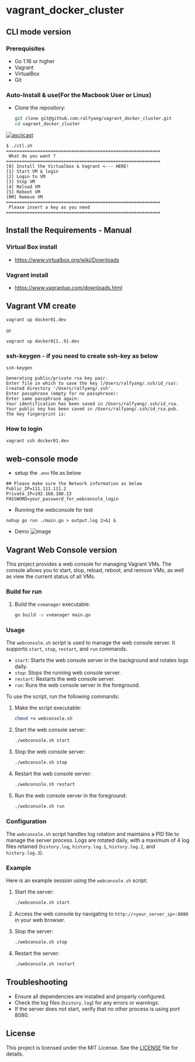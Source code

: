# vagrant_docker_cluster

## CLI mode version

### Prerequisites
- Go 1.16 or higher
- Vagrant
- VirtualBox
- Git

### Auto-Install & use(For the Macbook User or Linux)
* Clone the repository:

    ```sh
    git clone git@github.com:ralfyang/vagrant_docker_cluster.git
    cd vagrant_docker_cluster
    ```

[![asciicast](https://asciinema.org/a/78LKZjwwx0dMM595q0GqhDrvw.png)](https://asciinema.org/a/78LKZjwwx0dMM595q0GqhDrvw)

```
$ ./ctl.sh
===========================================================
 What do you want ?
===========================================================
[0] Install the Virtualbox & Vagrant <--- HERE!
[1] Start VM & login
[2] Login to VM
[3] Stop VM
[4] Reload VM
[5] Reboot VM
[RM] Remove VM
===========================================================
 Please insert a key as you need
===========================================================

```

## Install the Requirements - Manual
### Virtual Box install
* https://www.virtualbox.org/wiki/Downloads

### Vagrant install
* https://www.vagrantup.com/downloads.html


## Vagrant VM create
```
vagrant up docker01.dev
```
or

```
vagrant up docker0{1..9}.dev
```


### ssh-keygen - if you need to create ssh-key as below
```
ssh-keygen

Generating public/private rsa key pair.
Enter file in which to save the key (/Users/ralfyang/.ssh/id_rsa):
Created directory '/Users/ralfyang/.ssh'.
Enter passphrase (empty for no passphrase):
Enter same passphrase again:
Your identification has been saved in /Users/ralfyang/.ssh/id_rsa.
Your public key has been saved in /Users/ralfyang/.ssh/id_rsa.pub.
The key fingerprint is:
```

### How to login
```
vagrant ssh docker01.dev
```

## web-console mode
* setup the `.env` file as below
```
## Please make sure the Network information as below
Public_IP=111.111.111.2
Private_IP=192.168.100.13
PASSWORD=your_password_for_webconsole_login
```

* Running the webconsole for test
```
nohup go run ./main.go > output.log 2>&1 &
```

* Demo
![image](https://github.com/ralfyang/vagrant_docker_cluster/assets/4043594/eb3390cd-2551-4663-ad20-059d170e8786)



## Vagrant Web Console version

This project provides a web console for managing Vagrant VMs. The console allows you to start, stop, reload, reboot, and remove VMs, as well as view the current status of all VMs.


### Build for run
1. Build the `vvmanager` executable:

    ```sh
    go build -o vvmanager main.go
    ```

### Usage

The `webconsole.sh` script is used to manage the web console server. It supports `start`, `stop`, `restart`, and `run` commands.

- `start`: Starts the web console server in the background and rotates logs daily.
- `stop`: Stops the running web console server.
- `restart`: Restarts the web console server.
- `run`: Runs the web console server in the foreground.

To use the script, run the following commands:

1. Make the script executable:

    ```sh
    chmod +x webconsole.sh
    ```

2. Start the web console server:

    ```sh
    ./webconsole.sh start
    ```

3. Stop the web console server:

    ```sh
    ./webconsole.sh stop
    ```

4. Restart the web console server:

    ```sh
    ./webconsole.sh restart
    ```

5. Run the web console server in the foreground:

    ```sh
    ./webconsole.sh run
    ```

### Configuration

The `webconsole.sh` script handles log rotation and maintains a PID file to manage the server process. Logs are rotated daily, with a maximum of 4 log files retained (`history.log`, `history.log.1`, `history.log.2`, and `history.log.3`).

### Example

Here is an example session using the `webconsole.sh` script:

1. Start the server:

    ```sh
    ./webconsole.sh start
    ```

2. Access the web console by navigating to `http://<your_server_ip>:8080` in your web browser.

3. Stop the server:

    ```sh
    ./webconsole.sh stop
    ```

4. Restart the server:

    ```sh
    ./webconsole.sh restart
    ```

## Troubleshooting

- Ensure all dependencies are installed and properly configured.
- Check the log files (`history.log`) for any errors or warnings.
- If the server does not start, verify that no other process is using port 8080.

## License

This project is licensed under the MIT License. See the [LICENSE](LICENSE) file for details.

